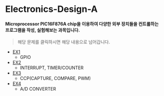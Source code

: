 # Electronics-Design-A
#### Microprocessor PIC16F876A chip을 이용하여 다양한 외부 장치들을 컨트롤하는 프로그램을 작성, 실험해보는 과목입니다.  
> 해당 문제를 클릭하시면 해당 내용으로 넘어갑니다.  
* [EX1](https://github.com/rlasanggus/electronics-design-A/tree/master/EX1)
  + GPIO  
* [EX2](https://github.com/rlasanggus/electronics-design-A/tree/master/EX2)  
  + INTERRUPT, TIMER/COUNTER  
* [EX3](https://github.com/rlasanggus/electronics-design-A/tree/master/EX3)   
  + CCP(CAPTURE, COMPARE, PWM)  
* [EX4](https://github.com/rlasanggus/electronics-design-A/tree/master/EX4)  
  + A/D CONVERTER  
